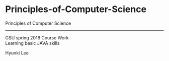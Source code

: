 # Principles-of-Computer-Science
Principles of Computer Science
***
GSU spring 2018 Course Work  
Learning basic JAVA skills  
  
Hyunki Lee
